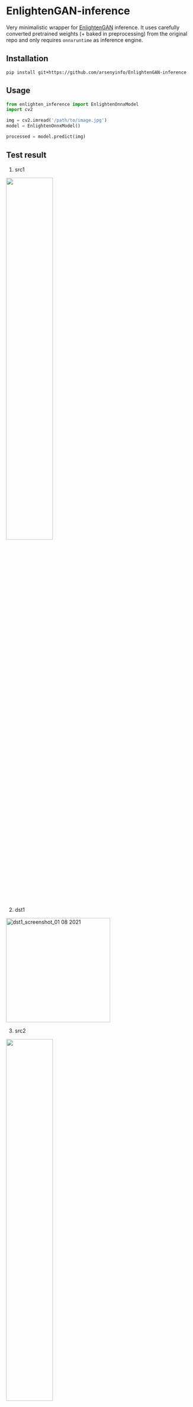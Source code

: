 # EnlightenGAN-inference

Very minimalistic wrapper for [EnlightenGAN](https://github.com/VITA-Group/EnlightenGAN) inference. 
It uses carefully converted pretrained weights (+ baked in preprocessing) from the original repo and only requires `onnxruntime` as inference engine.   

## Installation

`pip install git+https://github.com/arsenyinfo/EnlightenGAN-inference`

## Usage

```python
from enlighten_inference import EnlightenOnnxModel
import cv2

img = cv2.imread('/path/to/image.jpg')
model = EnlightenOnnxModel()

processed = model.predict(img)
``` 
## Test result
1. src1
<img src="https://user-images.githubusercontent.com/49335804/127775900-3ee735fb-4274-4712-91b2-c0d89455651f.jpg" width="50%" height="50%"/>


2. dst1
<img width="281" alt="dst1_screenshot_01 08 2021" src="https://user-images.githubusercontent.com/49335804/127775794-b7448be5-3aa0-4df1-af0f-94905b49f1bf.png">


3. src2
<img src="https://user-images.githubusercontent.com/49335804/127775935-687a12b9-29ea-433d-83b9-24c1a5135f98.jpg" width="50%" height="50%"/>


4. dst2
<img width="665" alt="dst2_screenshot_01 08 2021" src="https://user-images.githubusercontent.com/49335804/127775840-550d5756-25da-4a09-ad7b-19a4c2a5cb65.png">


5. src3
<img src="https://user-images.githubusercontent.com/49335804/127788654-23a9e210-f551-4857-888f-af877cd5d46d.jpg" width="50%" height="50%"/>

6. dst3
<img width="281" alt="dst3_screenshot_02 08 2021" src="https://user-images.githubusercontent.com/49335804/127788800-965e372c-5d78-4af2-9cfb-f635e7147885.png">


7. src4
<img src="https://user-images.githubusercontent.com/49335804/127788823-71289cd5-fe91-44de-8d35-3f9deef9d150.jpg" width="50%" height="50%"/>


8. dst4
<img width="262" alt="크기변환 dst4_screenshot_02 08 2021" src="https://user-images.githubusercontent.com/49335804/127788906-235137ad-b669-4314-ab68-d0cc3e0f9431.png">

9. src5
<img src="https://user-images.githubusercontent.com/49335804/127862804-d71acb61-e8e1-497b-adc6-b5c677f78de4.jpg" width="50%" height="50%"/>

10. dst5
<img width="665" alt="dst5_screenshot_02 08 2021" src="https://user-images.githubusercontent.com/49335804/127862634-10b19c19-92ba-46ff-b62c-34e0025ec3e0.png">

11. src6
<img src="https://user-images.githubusercontent.com/49335804/127862887-e91d2501-4465-4262-83bf-507d2dbd92af.jpg" width="50%" height="50%"/>

12. dst6
<img width="665" alt="dst6_screenshot_02 08 2021" src="https://user-images.githubusercontent.com/49335804/127863057-0ad4a29d-f8f4-4f80-98de-8e9b4a4236af.png">


13. src7
<img src="https://user-images.githubusercontent.com/49335804/127862962-b003dd16-64a7-4f46-afd7-b901e037f5d5.jpg" width="50%" height="50%"/>

14. dst7
<img width="374" alt="dst7_screenshot_02 08 2021" src="https://user-images.githubusercontent.com/49335804/127863138-6aab02a5-7708-4623-8565-16f5cf500f98.png">

15. src8
<img src="https://user-images.githubusercontent.com/49335804/127866902-0ee2f04f-4731-45c3-bfda-16545c6e0fca.jpg" width="50%" height="50%"/>

16. dst8
<img width="665" alt="dst8_screenshot_02 08 2021" src="https://user-images.githubusercontent.com/49335804/127867064-58081221-f9ad-44d3-b974-2005a0cc23b0.png">

17. src9
<img src="https://user-images.githubusercontent.com/49335804/127866997-39175f32-36d6-4422-94d3-927f092c7582.jpg" width="50%" height="50%"/>

18. dst9
<img width="665" alt="dst9_screenshot_02 08 2021" src="https://user-images.githubusercontent.com/49335804/127867100-2cbfddc1-4bb3-4c47-8a89-5d4288beb056.png">

19. src10
<img src="https://user-images.githubusercontent.com/49335804/128027254-ee47a56c-fe62-4dc0-bddf-3c6b5f921f24.jpg" width="50%" height="50%"/>

20. dst10
<img width="665" alt="dst10_screenshot_03 08 2021" src="https://user-images.githubusercontent.com/49335804/128027482-e886cd0c-fe72-4ab4-84d6-981f61f8975d.png">


21. src11
<img src="https://user-images.githubusercontent.com/49335804/128027405-10a3b008-210e-4a43-b294-5bf484980c12.jpg" width="50%" height="50%"/>

22. dst11
<img width="1000" alt="크기변환 dst11_screenshot_03 08 2021" src="https://user-images.githubusercontent.com/49335804/128027969-2a058ae3-68e0-4369-a892-a6f0871214c3.png">  

23. src12
<img src="https://user-images.githubusercontent.com/49335804/128901028-6a7260c1-f177-4a8a-a49a-83019b1303de.jpg" width="50%" height="50%"/>  

24. dst12
<img width="665" alt="dst12_screenshot_11 08 2021" src="https://user-images.githubusercontent.com/49335804/128902075-dab3a8b1-ef24-4528-939a-91d32104a97c.png">
  

25. src13
<img src="https://user-images.githubusercontent.com/49335804/128901189-172638af-83a2-490d-90b2-39c22d90aa8f.jpg" width="50%" height="50%"/>    

26. dst13
<img width="374" alt="dst13_screenshot_11 08 2021" src="https://user-images.githubusercontent.com/49335804/128901378-39cb06df-ca36-4db6-ad0f-818b5ee33bd3.png">  


27. src14
<img src="https://user-images.githubusercontent.com/49335804/128904649-0d1a27f5-bc1d-4ff2-888e-bf1d11599813.jpg" width="50%" height="50%"/>    

28. dst14
<img width="281" alt="dst14_screenshot_11 08 2021" src="https://user-images.githubusercontent.com/49335804/128904884-4bddcbba-f062-4303-b785-e41d6ec14180.png">  

29. src15
<img src="https://user-images.githubusercontent.com/49335804/128904782-b2a9e499-48ab-43b8-8962-c932d5db2530.jpg" width="50%" height="50%"/>    

30. dst15
<img width="887" alt="dst15_screenshot_11 08 2021" src="https://user-images.githubusercontent.com/49335804/128904962-75290371-7d4c-4bcb-95a3-eba090fa9dca.png">  


